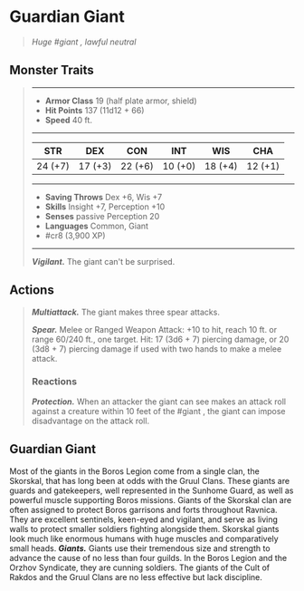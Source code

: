 # Guardian Giant
>*Huge #giant , lawful neutral*
## Monster Traits
>___
>- **Armor Class** 19 (half plate armor, shield)
>- **Hit Points** 137 (11d12 + 66)
>- **Speed** 40 ft.
>___
>|STR|DEX|CON|INT|WIS|CHA|
>|:---:|:---:|:---:|:---:|:---:|:---:|
>|24 (+7)|17 (+3)|22 (+6)|10 (+0)|18 (+4)|12 (+1)|
>___
>- **Saving Throws** Dex +6, Wis +7
>- **Skills** Insight +7, Perception +10
>- **Senses** passive Perception 20
>- **Languages** Common, Giant
>- #cr8 (3,900 XP)
>___
>***Vigilant.*** The giant can't be surprised.  
>
## Actions
>***Multiattack.*** The giant makes three spear attacks.  
>
>***Spear.*** Melee  or Ranged Weapon Attack: +10 to hit, reach 10 ft. or range 60/240 ft., one target. Hit: 17 (3d6 + 7) piercing damage, or 20 (3d8 + 7) piercing damage if used with two hands to make a melee attack.  
>
>### Reactions
>***Protection.*** When an attacker the giant can see makes an attack roll against a creature within 10 feet of the #giant , the giant can impose disadvantage on the attack roll.
## Guardian Giant
Most of the giants in the Boros Legion come from a single clan, the Skorskal, that has long been at odds with the Gruul Clans. These giants are guards and gatekeepers, well represented in the Sunhome Guard, as well as powerful muscle supporting Boros missions.
Giants of the Skorskal clan are often assigned to protect Boros garrisons and forts throughout Ravnica. They are excellent sentinels, keen-eyed and vigilant, and serve as living walls to protect smaller soldiers fighting alongside them. Skorskal giants look much like enormous humans with huge muscles and comparatively small heads.
***Giants.*** Giants use their tremendous size and strength to advance the cause of no less than four guilds. In the Boros Legion and the Orzhov Syndicate, they are cunning soldiers. The giants of the Cult of Rakdos and the Gruul Clans are no less effective but lack discipline.